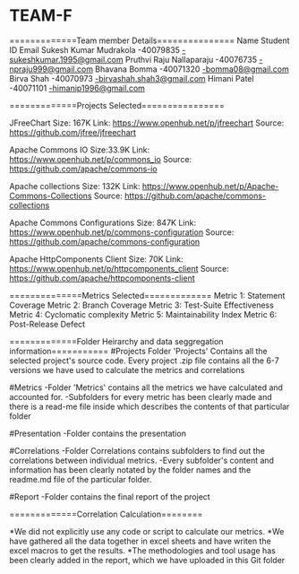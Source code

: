 # TEAM-F

=============Team member Details===============
      Name               Student ID             Email
Sukesh Kumar Mudrakola	 -40079835	    -sukeshkumar.1995@gmail.com
Pruthvi Raju Nallaparaju -40076735	    -npraju999@gmail.com
Bhavana Bomma	           -40071320      -bomma08@gmail.com
Birva Shah	             -40070973      -birvashah.shah3@gmail.com
Himani Patel	           -40071101	    -himanip1996@gmail.com

=============Projects Selected================

JFreeChart
Size: 167K
Link: https://www.openhub.net/p/jfreechart
Source: https://github.com/jfree/jfreechart

Apache Commons IO
Size:33.9K
Link: https://www.openhub.net/p/commons_io
Source: https://github.com/apache/commons-io

Apache collections
Size: 132K
Link: https://www.openhub.net/p/Apache-Commons-Collections
Source: https://github.com/apache/commons-collections

Apache Commons Configurations
Size: 847K
Link: https://www.openhub.net/p/commons-configuration
Source: https://github.com/apache/commons-configuration


Apache HttpComponents Client
Size: 70K
Link: https://www.openhub.net/p/httpcomponents_client
Source: https://github.com/apache/httpcomponents-client


==============Metrics Selected=============
Metric 1: Statement Coverage
Metric 2: Branch Coverage
Metric 3: Test-Suite Effectiveness
Metric 4: Cyclomatic complexity
Metric 5: Maintainability Index
Metric 6: Post-Release Defect 

=============Folder Heirarchy and data seggregation information===========
#Projects
Folder 'Projects' Contains all the selected project's source code.
Every project .zip file contains all the 6-7 versions we have used to calculate the metrics and correlations

#Metrics
-Folder 'Metrics' contains all the metrics we have calculated and accounted for.
-Subfolders for every metric has been clearly made and there is a read-me file inside which describes the contents of that particular folder

#Presentation
-Folder contains the presentation

#Correlations
-Folder Correlations contains subfolders to find out the correlations between individual metrics.
-Every subfolder's content and information has been clearly notated by the folder names and the readme.md file of the particular folder.

#Report
-Folder contains the final report of the project

=============Correlation Calculation========

*We did not explicitly use any code or script to calculate our metrics.
*We have gathered all the data together in excel sheets and have writen the excel macros to get the results.
*The methodologies and tool usage has been clearly added in the report, which we have uploaded in this Git folder
